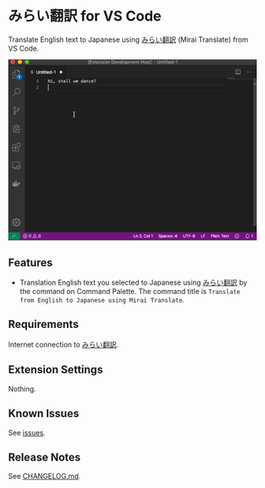 # みらい翻訳 for VS Code

Translate English text to Japanese using [みらい翻訳] (Mirai Translate) from VS Code.

![demo](images/demo.gif)

[みらい翻訳]: https://miraitranslate.com/trial/

## Features

- Translation English text you selected to Japanese using [みらい翻訳] by the command on Command Palette. The command title is `Translate from English to Japanese using Mirai Translate`.

## Requirements

Internet connection to [みらい翻訳].

## Extension Settings

Nothing.

## Known Issues

See [issues](https://github.com/zawataki/vscode-mirai-translate/issues).

## Release Notes

See [CHANGELOG.md](CHANGELOG.md).
